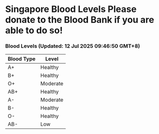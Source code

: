Singapore Blood Levels
 Please donate to the Blood Bank if you are able to do so!
================================================================================================================================

### Blood Levels (Updated: 12 Jul 2025 09:46:50 GMT+8)
| Blood Type | Level     |
|------------|-----------|
| A+     | Healthy |
| B+     | Healthy |
| O+     | Moderate |
| AB+     | Healthy |
| A-     | Moderate |
| B-     | Healthy |
| O-     | Healthy |
| AB-     | Low |
